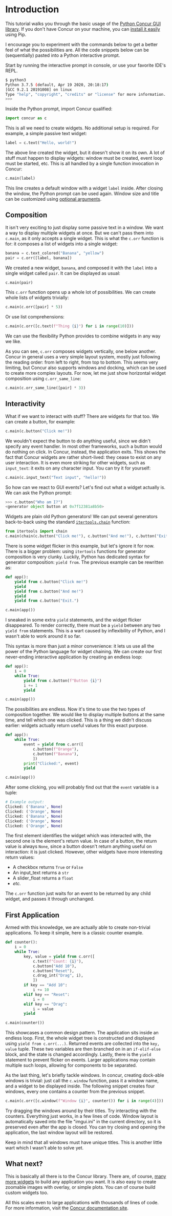 # Introduction

This tutorial walks you through the basic usage of the [Python Concur GUI library](https://potocpav.github.io/python-concur-docs/homepage.html). If you don't have Concur on your machine, you can [install it easily](https://github.com/potocpav/python-concur#installation) using Pip.

I encourage you to experiment with the commands below to get a better feel of what the possibilities are. All the code snippets below can be (sequentially) pasted into a Python interactive prompt.

Start by running the interactive prompt in console, or use your favorite IDE's REPL.

```bash
$ python3
Python 3.7.5 (default, Apr 19 2020, 20:18:17)
[GCC 9.2.1 20191008] on linux
Type "help", "copyright", "credits" or "license" for more information.
>>>
```

Inside the Python prompt, import Concur qualified:

```python
import concur as c
```

This is all we need to create widgets. No additional setup is required. For example, a simple passive text widget:

```python
label = c.text("Hello, world!")
```

The above line created the widget, but it doesn't show it on its own. A lot of stuff must happen to display widgets: window must be created, event loop must be started, etc. This is all handled by a single function invocation in Concur:

```python
c.main(label)
```

This line creates a default window with a widget `label` inside. After closing the window, the Python prompt can be used again. Window size and title can be customized using [optional arguments](https://potocpav.github.io/python-concur-docs/master/integrations/glfw.html).

## Composition

It isn't very exciting to just display some passive text in a window. We want a way to display multiple widgets at once. But we can't pass them into `c.main`, as it only accepts a single widget. This is what the `c.orr` function is for: it composes a list of widgets into a single widget:

```python
banana = c.text_colored("Banana", "yellow")
pair = c.orr([label, banana])
```

We created a new widget, `banana`, and composed it with the `label` into a single widget called `pair`. It can be displayed as usual:

```python
c.main(pair)
```

This `c.orr` function opens up a whole lot of possibilities. We can create whole lists of widgets trivially:

```python
c.main(c.orr([pair] * 5))
```

Or use list comprehensions:

```python
c.main(c.orr([c.text(f"Thing {i}") for i in range(10)]))
```

We can use the flexibility Python provides to combine widgets in any way we like.

As you can see, `c.orr` composes widgets vertically, one below another. Concur in general uses a very simple layout system, mostly just following the reading order: from left to right, from top to bottom. This seems very limiting, but Concur also supports windows and docking, which can be used to create more complex layouts. For now, let me just show horizontal widget composition using `c.orr_same_line`:

```python
c.main(c.orr_same_line([pair] * 3))
```

## Interactivity

What if we want to interact with stuff? There are widgets for that too. We can create a button, for example:

```python
c.main(c.button("Click me!"))
```

We wouldn't expect the button to do anything useful, since we didn't specify any event handler. In most other frameworks, such a button would do nothing on click. In Concur, instead, the application exits. This shows the fact that Concur widgets are rather short-lived: they cease to exist on any user interaction. It is even more striking for other widgets, such as `input_text`: it exits on any character input. You can try it for yourself:

```python
c.main(c.input_text("Text input", "hello!"))
```

 So how can we react to GUI events? Let's find out what a widget actually is. We can ask the Python prompt:

 ```python
 >>> c.button("Who am I?")
 <generator object button at 0x7f12381a8b50>
 ```

Widgets are plain old Python generators! We can put several generators back-to-back using the standard [`itertools.chain`](https://docs.python.org/3/library/itertools.html#itertools.chain) function:

```python
from itertools import chain
c.main(chain(c.button("Click me!"), c.button("And me!"), c.button("Exit.")))
```

There is some widget flicker in this example, but let's ignore it for now. There is a bigger problem: using `itertools` functions for generator composition is very clunky. Luckily, Python has dedicated syntax for generator composition: `yield from`. The previous example can be rewritten as:

```python
def app():
    yield from c.button("Click me!")
    yield
    yield from c.button("And me!")
    yield
    yield from c.button("Exit.")

c.main(app())
```

I sneaked in some extra `yield` statements, and the widget flicker disappeared. To render correctly, there must be a `yield` between any two `yield from` statements. This is a wart caused by inflexibility of Python, and I wasn't able to work around it so far.

This syntax is more than just a minor convenience: it lets us use all the power of the Python language for widget chaining. We can create our first never-ending interactive application by creating an endless loop:

```python
def app():
    i = 0
    while True:
        yield from c.button(f"Button {i}")
        i += 1
        yield

c.main(app())
```

The possibilities are endless. Now it's time to use the two types of composition together. We would like to display multiple buttons at the same time, and tell which one was clicked. This is a thing we didn't discuss earlier: widgets actually return useful values for this exact purpose.

```python
def app():
    while True:
        event = yield from c.orr([
            c.button(f"Orange"),
            c.button(f"Banana"),
            ])
        print("Clicked:", event)
        yield

c.main(app())
```

After some clicking, you will probably find out that the `event` variable is a tuple:

```python
# Example output:
Clicked: ('Banana', None)
Clicked: ('Orange', None)
Clicked: ('Banana', None)
Clicked: ('Orange', None)
Clicked: ('Orange', None)
```

 The first element identifies the widget which was interacted with, the second one is the element's return value. In case of a button, the return value is always `None`, since a button doesn't return anything useful on interaction: it is just clicked. However, other widgets have more interesting return values:

 * A checkbox returns `True` or `False`
 * An input_text returns a `str`
 * A slider_float returns a `float`
 * _etc._

The `c.orr` function just waits for an event to be returned by any child widget, and passes it through unchanged.

## First Application

Armed with this knowledge, we are actually able to create non-trivial applications. To keep it simple, here is a classic counter example.

```python
def counter():
    i = 0
    while True:
        key, value = yield from c.orr([
            c.text(f"Count: {i}"),
            c.button("Add 10"),
            c.button("Reset"),
            c.drag_int("Drag", i),
            ])
        if key == "Add 10":
            i += 10
        elif key == "Reset":
            i = 0
        elif key == "Drag":
            i = value
        yield

c.main(counter())
```

This showcases a common design pattern. The application sits inside an endless loop. First, the whole widget tree is constructed and displayed using `yield from c.orr(...)`. Returned events are collected into the `key, value` tuple. These two variables are then branched on in an `if-elif-else` block, and the state is changed accordingly. Lastly, there is the `yield` statement to prevent flicker on events. Larger applications may contain multiple such loops, allowing for components to be separated.

As the last thing, let's briefly tackle windows. In concur, creating dock-able windows is trivial: just call the `c.window` function, pass it a window name, and a widget to be displayed inside. The following snippet creates four windows, every one contains a counter from the previous snippet.

```python
c.main(c.orr([c.window(f"Window {i}", counter()) for i in range(4)]))
```

Try dragging the windows around by their titles. Try interacting with the counters. Everything just works, in a few lines of code. Window layout is automatically saved into the file "imgui.ini" in the current directory, so it is preserved even after the app is closed. You can try closing and opening the application, the last window layout will be restored.

Keep in mind that all windows must have unique titles. This is another little wart which I wasn't able to solve yet.

## What next?

This is basically all there is to the  Concur library. There are, of course, [many more widgets](https://potocpav.github.io/python-concur-docs/master/widgets.html) to build any application you want. It is also easy to create zoomable images with overlay, or simple plots. You can of course build custom widgets too.

All this scales even to large applications with thousands of lines of code. For more information, visit the [Concur documentation site](https://github.com/potocpav/python-concur-docs).
